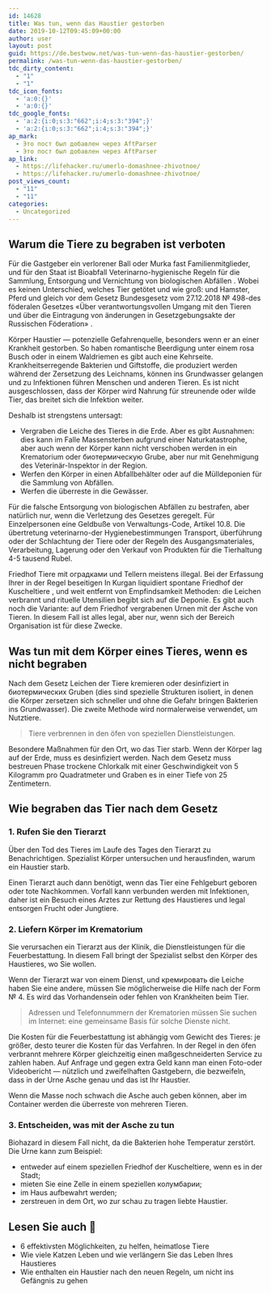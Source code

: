 ```yaml
---
id: 14628
title: Was tun, wenn das Haustier gestorben
date: 2019-10-12T09:45:09+00:00
author: user
layout: post
guid: https://de.bestwow.net/was-tun-wenn-das-haustier-gestorben/
permalink: /was-tun-wenn-das-haustier-gestorben/
tdc_dirty_content:
  - "1"
  - "1"
tdc_icon_fonts:
  - 'a:0:{}'
  - 'a:0:{}'
tdc_google_fonts:
  - 'a:2:{i:0;s:3:"662";i:4;s:3:"394";}'
  - 'a:2:{i:0;s:3:"662";i:4;s:3:"394";}'
ap_mark:
  - Это пост был добавлен через AftParser
  - Это пост был добавлен через AftParser
ap_link:
  - https://lifehacker.ru/umerlo-domashnee-zhivotnoe/
  - https://lifehacker.ru/umerlo-domashnee-zhivotnoe/
post_views_count:
  - "11"
  - "11"
categories:
  - Uncategorized
---
```

## Warum die Tiere zu begraben ist verboten

Für die Gastgeber ein verlorener Ball oder Murka fast Familienmitglieder, und für den Staat ist Bioabfall <span><span> Veterinarno-hygienische Regeln für die Sammlung, Entsorgung und Vernichtung von biologischen Abfällen </span> </span>. Wobei es keinen Unterschied, welches Tier getötet und wie groß: und Hamster, Pferd und gleich vor dem Gesetz <span><span> Bundesgesetz vom 27.12.2018 № 498-des föderalen Gesetzes «Über verantwortungsvollen Umgang mit den Tieren und über die Eintragung von änderungen in Gesetzgebungsakte der Russischen Föderation» </span> </span>.

Körper Haustier — potenzielle Gefahrenquelle, besonders wenn er an einer Krankheit gestorben. So haben romantische Beerdigung unter einem rosa Busch oder in einem Waldriemen es gibt auch eine Kehrseite. Krankheitserregende Bakterien und Giftstoffe, die produziert werden während der Zersetzung des Leichnams, können ins Grundwasser gelangen und zu Infektionen führen Menschen und anderen Tieren. Es ist nicht ausgeschlossen, dass der Körper wird Nahrung für streunende oder wilde Tier, das breitet sich die Infektion weiter.

Deshalb ist strengstens untersagt:

  * Vergraben die Leiche des Tieres in die Erde. Aber es gibt Ausnahmen: dies kann im Falle Massensterben aufgrund einer Naturkatastrophe, aber auch wenn der Körper kann nicht verschoben werden in ein Krematorium oder биотермическую Grube, aber nur mit Genehmigung des Veterinär-Inspektor in der Region.
  * Werfen den Körper in einen Abfallbehälter oder auf die Mülldeponien für die Sammlung von Abfällen.
  * Werfen die überreste in die Gewässer.

Für die falsche Entsorgung von biologischen Abfällen zu bestrafen, aber natürlich nur, wenn die Verletzung des Gesetzes geregelt. Für Einzelpersonen eine Geldbuße von <span><span> Verwaltungs-Code, Artikel 10.8. Die übertretung veterinarno-der Hygienebestimmungen Transport, überführung oder der Schlachtung der Tiere oder der Regeln des Ausgangsmateriales, Verarbeitung, Lagerung oder den Verkauf von Produkten für die Tierhaltung </span> </span> 4-5 tausend Rubel.

Friedhof Tiere mit оградками und Tellern meistens illegal. Bei der Erfassung Ihrer in der Regel beseitigen <span><span> In Kurgan liquidiert spontane Friedhof der Kuscheltiere </span> </span>, und weit entfernt von Empfindsamkeit Methoden: die Leichen verbrannt und rituelle Utensilien begibt sich auf die Deponie. Es gibt auch noch die Variante: auf dem Friedhof vergrabenen Urnen mit der Asche von Tieren. In diesem Fall ist alles legal, aber nur, wenn sich der Bereich Organisation ist für diese Zwecke.

## Was tun mit dem Körper eines Tieres, wenn es nicht begraben

Nach dem Gesetz Leichen der Tiere kremieren oder desinfiziert in биотермических Gruben (dies sind spezielle Strukturen isoliert, in denen die Körper zersetzen sich schneller und ohne die Gefahr bringen Bakterien ins Grundwasser). Die zweite Methode wird normalerweise verwendet, um Nutztiere.

> Tiere verbrennen in den öfen von speziellen Dienstleistungen.

Besondere Maßnahmen für den Ort, wo das Tier starb. Wenn der Körper lag auf der Erde, muss es desinfiziert werden. Nach dem Gesetz muss bestreuen Phase trockene Chlorkalk mit einer Geschwindigkeit von 5 Kilogramm pro Quadratmeter und Graben es in einer Tiefe von 25 Zentimetern.

## Wie begraben das Tier nach dem Gesetz

### 1. Rufen Sie den Tierarzt

Über den Tod des Tieres im Laufe des Tages den Tierarzt zu Benachrichtigen. Spezialist Körper untersuchen und herausfinden, warum ein Haustier starb.

Einen Tierarzt auch dann benötigt, wenn das Tier eine Fehlgeburt geboren oder tote Nachkommen. Vorfall kann verbunden werden mit Infektionen, daher ist ein Besuch eines Arztes zur Rettung des Haustieres und legal entsorgen Frucht oder Jungtiere.

### 2. Liefern Körper im Krematorium

Sie verursachen ein Tierarzt aus der Klinik, die Dienstleistungen für die Feuerbestattung. In diesem Fall bringt der Spezialist selbst den Körper des Haustieres, wo Sie wollen.

Wenn der Tierarzt war von einem Dienst, und кремировать die Leiche haben Sie eine andere, müssen Sie möglicherweise die Hilfe nach der Form № 4. Es wird das Vorhandensein oder fehlen von Krankheiten beim Tier.

> Adressen und Telefonnummern der Krematorien müssen Sie suchen im Internet: eine gemeinsame Basis für solche Dienste nicht.

Die Kosten für die Feuerbestattung ist abhängig vom Gewicht des Tieres: je größer, desto teurer die Kosten für das Verfahren. In der Regel in den öfen verbrannt mehrere Körper gleichzeitig einen maßgeschneiderten Service zu zahlen haben. Auf Anfrage und gegen extra Geld kann man einen Foto-oder Videobericht — nützlich und zweifelhaften Gastgebern, die bezweifeln, dass in der Urne Asche genau und das ist Ihr Haustier.

Wenn die Masse noch schwach die Asche auch geben können, aber im Container werden die überreste von mehreren Tieren.

### 3. Entscheiden, was mit der Asche zu tun

Biohazard in diesem Fall nicht, da die Bakterien hohe Temperatur zerstört. Die Urne kann zum Beispiel:

  * entweder auf einem speziellen Friedhof der Kuscheltiere, wenn es in der Stadt;
  * mieten Sie eine Zelle in einem speziellen колумбарии;
  * im Haus aufbewahrt werden;
  * zerstreuen in dem Ort, wo zur schau zu tragen liebte Haustier.

<div>
  <h2 class="read-also__title">
    <span>Lesen Sie auch</span> <span>🧐 </span>
  </h2>
  
  <ul class="read-also__list">
    <li>
      6 effektivsten Möglichkeiten, zu helfen, heimatlose Tiere
    </li>
    <li>
      Wie viele Katzen Leben und wie verlängern Sie das Leben Ihres Haustieres
    </li>
    <li>
      Wie enthalten ein Haustier nach den neuen Regeln, um nicht ins Gefängnis zu gehen
    </li>
  </ul>
</div>